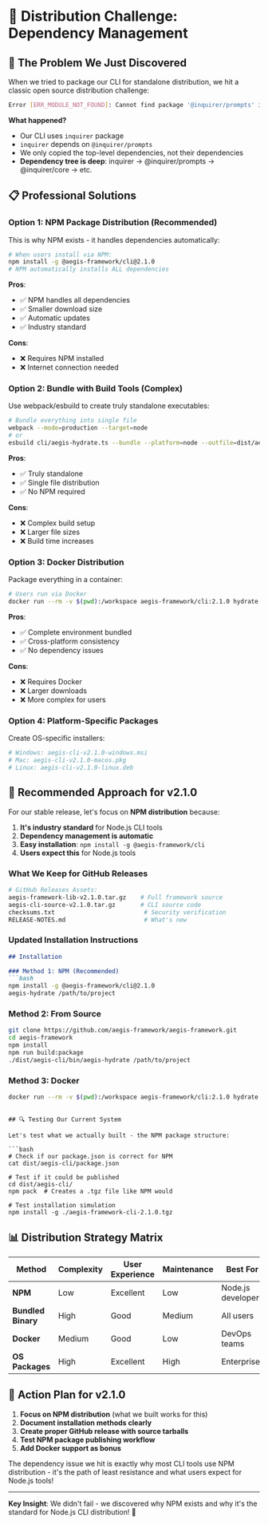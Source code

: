 <!--
@aegisFrameworkVersion: 2.1.0
@intent: Document the dependency bundling challenge and proper solutions
@context: Real-world distribution requires understanding dependency management
-->

# 🔧 Distribution Challenge: Dependency Management

## 🚨 The Problem We Just Discovered

When we tried to package our CLI for standalone distribution, we hit a classic open source distribution challenge:

```bash
Error [ERR_MODULE_NOT_FOUND]: Cannot find package '@inquirer/prompts' imported from inquirer
```

**What happened?**
- Our CLI uses `inquirer` package
- `inquirer` depends on `@inquirer/prompts` 
- We only copied the top-level dependencies, not their dependencies
- **Dependency tree is deep**: inquirer → @inquirer/prompts → @inquirer/core → etc.

## 📋 Professional Solutions

### **Option 1: NPM Package Distribution (Recommended)**

This is why NPM exists - it handles dependencies automatically:

```bash
# When users install via NPM:
npm install -g @aegis-framework/cli@2.1.0
# NPM automatically installs ALL dependencies
```

**Pros**: 
- ✅ NPM handles all dependencies
- ✅ Smaller download size
- ✅ Automatic updates
- ✅ Industry standard

**Cons**:
- ❌ Requires NPM installed
- ❌ Internet connection needed

### **Option 2: Bundle with Build Tools (Complex)**

Use webpack/esbuild to create truly standalone executables:

```bash
# Bundle everything into single file
webpack --mode=production --target=node
# or
esbuild cli/aegis-hydrate.ts --bundle --platform=node --outfile=dist/aegis-hydrate
```

**Pros**:
- ✅ Truly standalone
- ✅ Single file distribution
- ✅ No NPM required

**Cons**:
- ❌ Complex build setup
- ❌ Larger file sizes
- ❌ Build time increases

### **Option 3: Docker Distribution**

Package everything in a container:

```bash
# Users run via Docker
docker run --rm -v $(pwd):/workspace aegis-framework/cli:2.1.0 hydrate /workspace
```

**Pros**:
- ✅ Complete environment bundled
- ✅ Cross-platform consistency
- ✅ No dependency issues

**Cons**:
- ❌ Requires Docker
- ❌ Larger downloads
- ❌ More complex for users

### **Option 4: Platform-Specific Packages**

Create OS-specific installers:

```bash
# Windows: aegis-cli-v2.1.0-windows.msi
# Mac: aegis-cli-v2.1.0-macos.pkg  
# Linux: aegis-cli-v2.1.0-linux.deb
```

## 🎯 Recommended Approach for v2.1.0

For our stable release, let's focus on **NPM distribution** because:

1. **It's industry standard** for Node.js CLI tools
2. **Dependency management is automatic**
3. **Easy installation**: `npm install -g @aegis-framework/cli`
4. **Users expect this** for Node.js tools

### **What We Keep for GitHub Releases**

```bash
# GitHub Releases Assets:
aegis-framework-lib-v2.1.0.tar.gz    # Full framework source
aegis-cli-source-v2.1.0.tar.gz       # CLI source code
checksums.txt                         # Security verification
RELEASE-NOTES.md                      # What's new
```

### **Updated Installation Instructions**

```markdown
## Installation

### Method 1: NPM (Recommended)
```bash
npm install -g @aegis-framework/cli@2.1.0
aegis-hydrate /path/to/project
```

### Method 2: From Source
```bash
git clone https://github.com/aegis-framework/aegis-framework.git
cd aegis-framework
npm install
npm run build:package
./dist/aegis-cli/bin/aegis-hydrate /path/to/project
```

### Method 3: Docker
```bash
docker run --rm -v $(pwd):/workspace aegis-framework/cli:2.1.0 hydrate /workspace
```
```

## 🔍 Testing Our Current System

Let's test what we actually built - the NPM package structure:

```bash
# Check if our package.json is correct for NPM
cat dist/aegis-cli/package.json

# Test if it could be published
cd dist/aegis-cli/
npm pack  # Creates a .tgz file like NPM would

# Test installation simulation
npm install -g ./aegis-framework-cli-2.1.0.tgz
```

## 📊 Distribution Strategy Matrix

| Method | Complexity | User Experience | Maintenance | Best For |
|--------|------------|-----------------|-------------|----------|
| **NPM** | Low | Excellent | Low | Node.js developers |
| **Bundled Binary** | High | Good | Medium | All users |
| **Docker** | Medium | Good | Low | DevOps teams |
| **OS Packages** | High | Excellent | High | Enterprise |

## 🚀 Action Plan for v2.1.0

1. **Focus on NPM distribution** (what we built works for this)
2. **Document installation methods clearly**
3. **Create proper GitHub release with source tarballs**
4. **Test NPM package publishing workflow**
5. **Add Docker support as bonus**

The dependency issue we hit is exactly why most CLI tools use NPM distribution - it's the path of least resistance and what users expect for Node.js tools!

---

**Key Insight**: We didn't fail - we discovered why NPM exists and why it's the standard for Node.js CLI distribution! 🎯
